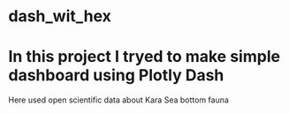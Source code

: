 # dash_wit_hex
# In this project I tryed to make simple dashboard using Plotly Dash

Here used open scientific data about Kara Sea bottom fauna
